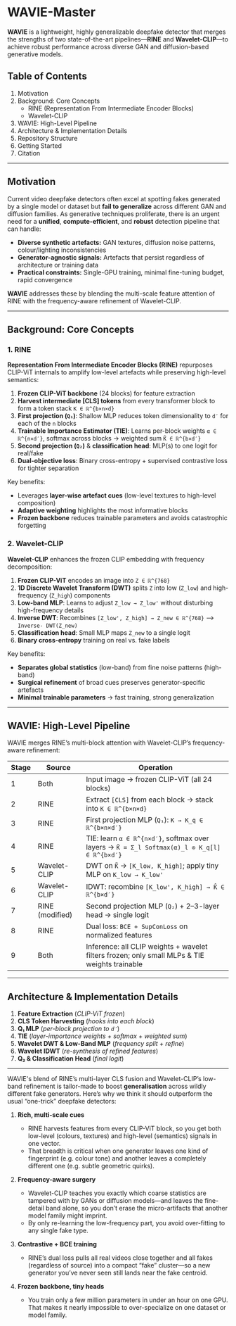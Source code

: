 # WAVIE-Master

**WAVIE** is a lightweight, highly generalizable deepfake detector that merges the strengths of two state-of-the-art pipelines—**RINE** and **Wavelet-CLIP**—to achieve robust performance across diverse GAN and diffusion-based generative models.

## Table of Contents

1. Motivation
2. Background: Core Concepts
   - RINE (Representation From Intermediate Encoder Blocks)
   - Wavelet-CLIP
1. WAVIE: High-Level Pipeline
2. Architecture & Implementation Details
3. Repository Structure
4. Getting Started
5. Citation
---
## Motivation

Current video deepfake detectors often excel at spotting fakes generated by a single model or dataset but **fail to generalize** across different GAN and diffusion families. As generative techniques proliferate, there is an urgent need for a **unified**, **compute-efficient**, and **robust** detection pipeline that can handle:

- **Diverse synthetic artefacts:** GAN textures, diffusion noise patterns, colour/lighting inconsistencies
- **Generator-agnostic signals:** Artefacts that persist regardless of architecture or training data
- **Practical constraints:** Single-GPU training, minimal fine-tuning budget, rapid convergence

**WAVIE** addresses these by blending the multi-scale feature attention of RINE with the frequency-aware refinement of Wavelet-CLIP.

---

## Background: Core Concepts

### 1. RINE

**Representation From Intermediate Encoder Blocks (RINE)** repurposes CLIP-ViT internals to amplify low-level artefacts while preserving high-level semantics:

1. **Frozen CLIP-ViT backbone** (24 blocks) for feature extraction
2. **Harvest intermediate [CLS] tokens** from every transformer block to form a token stack `K ∈ ℝ^{b×n×d}`
3. **First projection (`Q₁`)**: Shallow MLP reduces token dimensionality to `d′` for each of the `n` blocks
4. **Trainable Importance Estimator (TIE)**: Learns per-block weights `α ∈ ℝ^{n×d′}`, softmax across blocks → weighted sum `K̃ ∈ ℝ^{b×d′}`
5. **Second projection (`Q₂`)** & **classification head**: MLP(s) to one logit for real/fake
6. **Dual-objective loss**: Binary cross-entropy + supervised contrastive loss for tighter separation

Key benefits:
- Leverages **layer-wise artefact cues** (low-level textures to high-level composition)
- **Adaptive weighting** highlights the most informative blocks
- **Frozen backbone** reduces trainable parameters and avoids catastrophic forgetting

### 2. Wavelet-CLIP

**Wavelet-CLIP** enhances the frozen CLIP embedding with frequency decomposition:

1. **Frozen CLIP-ViT** encodes an image into `Z ∈ ℝ^{768}`
2. **1D Discrete Wavelet Transform (DWT)** splits `Z` into low (`Z_low`) and high-frequency (`Z_high`) components
3. **Low-band MLP**: Learns to adjust `Z_low → Z_low'` without disturbing high-frequency details
4. **Inverse DWT**: Recombines `[Z_low', Z_high] → Z_new ∈ ℝ^{768}` --> `Inverse- DWT(Z_new)`
5. **Classification head**: Small MLP maps `Z_new` to a single logit
6. **Binary cross-entropy** training on real vs. fake labels

Key benefits:
- **Separates global statistics** (low-band) from fine noise patterns (high-band)
- **Surgical refinement** of broad cues preserves generator-specific artefacts
- **Minimal trainable parameters** → fast training, strong generalization

---

## WAVIE: High-Level Pipeline

WAVIE merges RINE’s multi-block attention with Wavelet-CLIP’s frequency-aware refinement:

| Stage | Source            | Operation                                                                                      |
|-------|-------------------|------------------------------------------------------------------------------------------------|
| 1     | Both              | Input image → frozen CLIP-ViT (all 24 blocks)                                                  |
| 2     | RINE              | Extract `[CLS]` from each block → stack into `K ∈ ℝ^{b×n×d}`                                      |
| 3     | RINE              | First projection MLP (`Q₁`): `K → K_q ∈ ℝ^{b×n×d′}`                                              |
| 4     | RINE              | TIE: learn `α ∈ ℝ^{n×d′}`, softmax over layers → `K̃ = Σ_l Softmax(α)_l ⊙ K_q[l] ∈ ℝ^{b×d′}`      |
| 5     | Wavelet-CLIP      | DWT on `K̃` → `[K_low, K_high]`; apply tiny MLP on `K_low → K_low'`                                |
| 6     | Wavelet-CLIP      | IDWT: recombine `[K_low', K_high] → K̂ ∈ ℝ^{b×d′}`                                               |
| 7     | RINE (modified)   | Second projection MLP (`Q₂`) + 2–3-layer head → single logit                                     |
| 8     | RINE              | Dual loss: `BCE + SupConLoss` on normalized features                                             |
| 9     | Both              | Inference: all CLIP weights + wavelet filters frozen; only small MLPs & TIE weights trainable   |

---

## Architecture & Implementation Details

1. **Feature Extraction** (_CLIP-ViT frozen_)  
2. **CLS Token Harvesting** (_hooks into each block_)  
3. **Q₁ MLP** (_per-block projection to `d′`_)  
4. **TIE** (_layer-importance weights + softmax + weighted sum_)  
5. **Wavelet DWT & Low-Band MLP** (_frequency split + refine_)  
6. **Wavelet IDWT** (_re-synthesis of refined features_)  
7. **Q₂ & Classification Head** (_final logit_)

---

WAVIE's blend of RINE’s multi-layer CLS fusion and Wavelet-CLIP’s low-band refinement is tailor-made to boost **generalisation** across wildly different fake generators. Here’s why we think it should outperform the usual “one-trick” deepfake detectors:

1. **Rich, multi-scale cues**
   * RINE harvests features from every CLIP-ViT block, so you get both low-level (colours, textures) and high-level (semantics) signals in one vector.
   * That breadth is critical when one generator leaves one kind of fingerprint (e.g. colour tone) and another leaves a completely different one (e.g. subtle geometric quirks).

2. **Frequency-aware surgery**
   * Wavelet-CLIP teaches you exactly which coarse statistics are tampered with by GANs or diffusion models—and leaves the fine-detail band alone, so you don’t erase the micro-artifacts that another model family might imprint.
   * By only re-learning the low-frequency part, you avoid over-fitting to any single fake type.

3. **Contrastive + BCE training**
   * RINE’s dual loss pulls all real videos close together and all fakes (regardless of source) into a compact “fake” cluster—so a new generator you’ve never seen still lands near the fake centroid.

4. **Frozen backbone, tiny heads**
   * You train only a few million parameters in under an hour on one GPU. That makes it nearly impossible to over-specialize on one dataset or model family.

